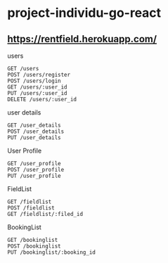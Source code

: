 # project-individu-go-react
##  https://rentfield.herokuapp.com/

  users

    GET /users
    POST /users/register
    POST /users/login
    GET /users/:user_id
    PUT /users/:user_id
    DELETE /users/:user_id


user details

    GET /user_details
    POST /user_details
    PUT /user_details

User Profile

    GET /user_profile
    POST /user_profile
    PUT /user_profile

FieldList

    GET /fieldlist
    POST /fieldlist
    GET /fieldlist/:filed_id

BookingList

    GET /bookinglist
    POST /bookinglist
    PUT /bookinglist/:booking_id